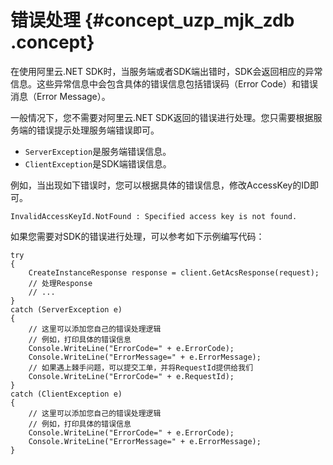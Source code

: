 # 错误处理 {#concept_uzp_mjk_zdb .concept}

在使用阿里云.NET SDK时，当服务端或者SDK端出错时，SDK会返回相应的异常信息。这些异常信息中会包含具体的错误信息包括错误码（Error Code）和错误消息（Error Message）。

一般情况下，您不需要对阿里云.NET SDK返回的错误进行处理。您只需要根据服务端的错误提示处理服务端错误即可。

-   `ServerException`是服务端错误信息。
-   `ClientException`是SDK端错误信息。

例如，当出现如下错误时，您可以根据具体的错误信息，修改AccessKey的ID即可。

```
InvalidAccessKeyId.NotFound : Specified access key is not found.
```

如果您需要对SDK的错误进行处理，可以参考如下示例编写代码：

```
try 
{
    CreateInstanceResponse response = client.GetAcsResponse(request);
    // 处理Response
    // ...
}
catch (ServerException e)
{
    // 这里可以添加您自己的错误处理逻辑
    // 例如，打印具体的错误信息
    Console.WriteLine("ErrorCode=" + e.ErrorCode);
    Console.WriteLine("ErrorMessage=" + e.ErrorMessage);
    // 如果遇上棘手问题，可以提交工单，并将RequestId提供给我们
    Console.WriteLine("ErrorCode=" + e.RequestId);
}
catch (ClientException e)
{
    // 这里可以添加您自己的错误处理逻辑
    // 例如，打印具体的错误信息
    Console.WriteLine("ErrorCode=" + e.ErrorCode);
    Console.WriteLine("ErrorMessage=" + e.ErrorMessage);
}
```

